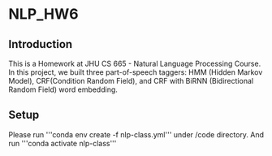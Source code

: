 # NLP_HW6

## Introduction
This is a Homework at JHU CS 665 - Natural Language Processing Course. In this project, we built three part-of-speech taggers: HMM (Hidden Markov Model), CRF(Condition Random Field), and CRF with BiRNN (Bidirectional Random Field) word embedding.

## Setup
Please run '''conda env create -f nlp-class.yml''' under /code directory. And run '''conda activate nlp-class'''
